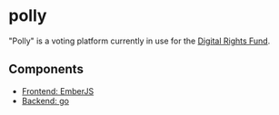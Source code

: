 # polly
"Polly" is a voting platform currently in use for the [Digital Rights Fund](https://digitalrights.fund).

## Components

* [Frontend: EmberJS](app/)
* [Backend: go](api/)
